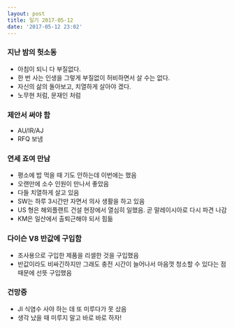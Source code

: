 ```yaml
---
layout: post
title: 일기 2017-05-12
date: '2017-05-12 23:02'
---
```


### 지난 밤의 헛소동
* 아침이 되니 다 부질없다.
* 한 번 사는 인생을 그렇게 부질없이 허비하면서 살 수는 없다.
* 자신의 삶의 돌아보고, 치열하게 살아야 겠다.
* 노무현 처럼, 문재인 처럼


### 제안서 써야 함
* AU/IR/AJ
* RFQ 보냄

### 연세 죠여 만남
* 평소에 밥 먹을 때 기도 안하는데 이번에는 했음
* 오랜만에 소수 인원이 만나서 좋았음
* 다들 치열하게 살고 있음
* SW는 하루 3시간만 자면서 의사 생활을 하고 있음
* US 형은 해외플랜트 건설 현장에서 열심히 일했음. 곧 말레이시아로 다시 파견 나감
* KM은 일산에서 출퇴근해야 되서 힘듦


### 다이슨 V8 반값에 구입함
* 조사용으로 구입한 제품을 리셀한 것을 구입했음
* 반값이라도 비싸긴하지만 그래도 충전 시간이 늘어나서 마음껏 청소할 수 있다는 점 때문에 선뜻 구입했음


### 건망증
* JI 식염수 사야 하는 데 또 미루다가 못 샀음
* 생각 났을 때 미루지 말고 바로 바로 하자!
